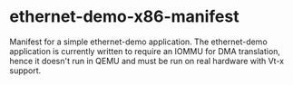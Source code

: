 # ethernet-demo-x86-manifest

Manifest for a simple ethernet-demo application. The ethernet-demo application is currently written to
require an IOMMU for DMA translation, hence it doesn't run in QEMU and must be run on real hardware with Vt-x support.
